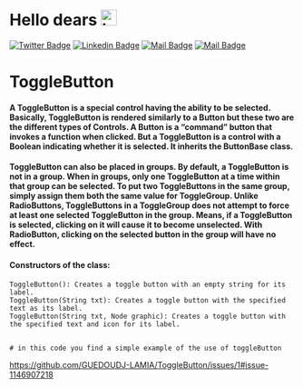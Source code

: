 
# Hello dears <img src="https://user-images.githubusercontent.com/1303154/88677602-1635ba80-d120-11ea-84d8-d263ba5fc3c0.gif" width="28px" alt="hi">

[![Twitter Badge](https://img.shields.io/badge/-@Lamia🦋-1ca0f1?style=flat&labelColor=1ca0f1&logo=twitter&logoColor=white&link=https://twitter.com/Ipenywis)](https://twitter.com/Lamia05175012/) [![Linkedin Badge](https://img.shields.io/badge/-Guedoudj_LAMIA-0e76a8?style=flat&labelColor=0e76a8&logo=linkedin&logoColor=white)](https://www.linkedin.com/in/­guedoudj-lamia-1704
) [![Mail Badge](https://img.shields.io/badge/-@lamia.gd_art-e84393?style=flat&labelColor=e84393&logo=instagram&logoColor=white)](https://www.instagram.com/lamia.gd_art/) [![Mail Badge](https://img.shields.io/badge/-Guedoudj_LAMIA-c0392b?style=flat&labelColor=c0392b&logo=gmail&logoColor=white)](mailto:loma.guedoudj@gmail.com)


# ToggleButton
#### A ToggleButton is a special control having the ability to be selected. Basically, ToggleButton is rendered similarly to a Button but these two are the different types of Controls. A Button is a “command” button that invokes a function when clicked. But a ToggleButton is a control with a Boolean indicating whether it is selected. It inherits the ButtonBase class.

#### ToggleButton can also be placed in groups. By default, a ToggleButton is not in a group. When in groups, only one ToggleButton at a time within that group can be selected. To put two ToggleButtons in the same group, simply assign them both the same value for ToggleGroup. Unlike RadioButtons, ToggleButtons in a ToggleGroup does not attempt to force at least one selected ToggleButton in the group. Means, if a ToggleButton is selected, clicking on it will cause it to become unselected. With RadioButton, clicking on the selected button in the group will have no effect.

#### Constructors of the class:

    ToggleButton(): Creates a toggle button with an empty string for its label.
    ToggleButton(String txt): Creates a toggle button with the specified text as its label.
    ToggleButton(String txt, Node graphic): Creates a toggle button with the specified text and icon for its label.
    
    
    # in this code you find a simple example of the use of toggleButton 
 https://github.com/GUEDOUDJ-LAMIA/ToggleButton/issues/1#issue-1146907218
